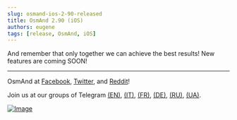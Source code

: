 ```yaml
---
slug: osmand-ios-2-90-released
title: OsmAnd 2.90 (iOS)
authors: eugene
tags: [release, OsmAnd, iOS]
---
```




And remember that only together we can achieve the best results!
New features are coming SOON!

____________________________ 

<p>OsmAnd at <a href="https://www.facebook.com/osmandapp/">Facebook</a>, <a href="https://www.twitter.com/osmandapp/">Twitter</a>, and <a href="https://www.reddit.com/r/OsmAnd/">Reddit</a>!</p>
 <p>Join us at our groups of Telegram <a href="https://t.me/OsmAndMaps">(EN)</a>, <a href="https://t.me/itosmand">(IT)</a>,  <a href="https://t.me/frosmand">(FR)</a>, <a href="https://t.me/deosmand">(DE)</a>, <a href="https://t.me/ruosmand">(RU)</a>, <a href="https://t.me/uaosmand">(UA)</a>.</p>


<a href="https://apps.apple.com/us/app/osmand-maps-travel-navigate/id934850257">
    <img src="http://osmand.net/images/app-store-badge.png" alt="Image" />
</a>